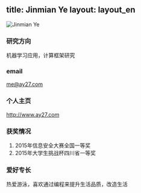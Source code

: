 title: Jinmian Ye
layout: layout_en
---
![Jinmian Ye](http://7xohr3.com1.z0.glb.clouddn.com/%E5%8F%B6%E9%94%A6%E6%A3%891.jpg)

### 研究方向
机器学习应用，计算框架研究

### email
me@ay27.com

### 个人主页
<http://www.ay27.com>

### 获奖情况
1. 2015年信息安全大赛全国一等奖
2. 2015年大学生挑战杯四川省一等奖

### 爱好专长
热爱游泳，喜欢通过编程来提升生活品质，改造生活

